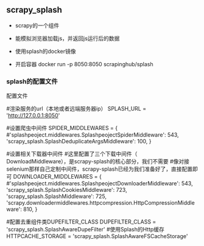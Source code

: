 ## scrapy_splash
+ scrapy的一个组件 

+ 能模拟浏览器加载js，并返回js运行后的数据

+ 使用splash的docker镜像

+ 开启容器
  docker run -p 8050:8050 scrapinghub/splash

### splash的配置文件
配置文件

#渲染服务的url（本地或者远端服务器ip）
SPLASH_URL = 'http://127.0.0.1:8050'

#设置爬虫中间件
SPIDER_MIDDLEWARES = {
   #'splashpeoject.middlewares.SplashpeojectSpiderMiddleware': 543,
    'scrapy_splash.SplashDeduplicateArgsMiddleware': 100,
}

#设置相关下载器中间件
#这里配置了三个下载中间件（ DownloadMiddleware），是scrapy-splash的核心部分，我们不需要
#像对接selenium那样自己定制中间件，scrapy-splash已经为我们准备好了，直接配置即可
DOWNLOADER_MIDDLEWARES = {
    #'splashpeoject.middlewares.SplashpeojectDownloaderMiddleware': 543,
    'scrapy_splash.SplashCookiesMiddleware': 723,
    'scrapy_splash.SplashMiddleware': 725,
    'scrapy.downloadermiddlewares.httpcompression.HttpCompressionMiddleware': 810,
}

#配置去重组件类DUPEFILTER_CLASS
DUPEFILTER_CLASS = 'scrapy_splash.SplashAwareDupeFilter'
#使用Splash的Http缓存
HTTPCACHE_STORAGE = 'scrapy_splash.SplashAwareFSCacheStorage'